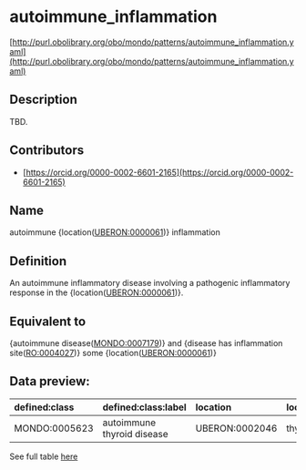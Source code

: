 # autoimmune_inflammation 

[http://purl.obolibrary.org/obo/mondo/patterns/autoimmune_inflammation.yaml](http://purl.obolibrary.org/obo/mondo/patterns/autoimmune_inflammation.yaml)
## Description 

TBD.
## Contributors 
* [https://orcid.org/0000-0002-6601-2165](https://orcid.org/0000-0002-6601-2165) 
## Name 

autoimmune {location\([UBERON:0000061](http://purl.obolibrary.org/obo/UBERON_0000061)\)} inflammation

## Definition 

An autoimmune inflammatory disease involving a pathogenic inflammatory response in the {location\([UBERON:0000061](http://purl.obolibrary.org/obo/UBERON_0000061)\)}.

## Equivalent to 

{autoimmune disease\([MONDO:0007179](http://purl.obolibrary.org/obo/MONDO_0007179)\)} and {disease has inflammation site\([RO:0004027](http://purl.obolibrary.org/obo/RO_0004027)\)} some {location\([UBERON:0000061](http://purl.obolibrary.org/obo/UBERON_0000061)\)}

## Data preview: 
| defined:class                                | defined:class:label        | location                                      | location:label   |
|:---------------------------------------------|:---------------------------|:----------------------------------------------|:-----------------|
| MONDO:0005623 | autoimmune thyroid disease | UBERON:0002046 | thyroid gland    |

See full table [here](https://github.com/monarch-initiative/mondo/blob/master/src/patterns/data/matches/autoimmune_inflammation.tsv) 
